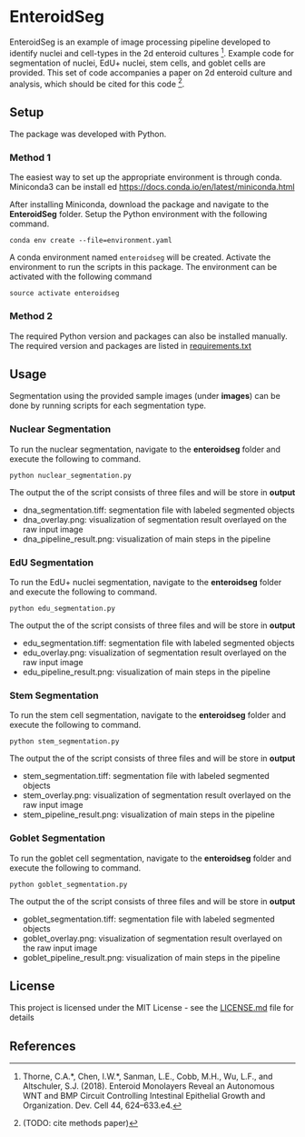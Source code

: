 # EnteroidSeg

EnteroidSeg is an example of image processing pipeline developed to identify nuclei and cell-types in the 2d enteroid cultures [^ref1]. Example code for segmentation of nuclei, EdU+ nuclei, stem cells, and goblet cells are provided. This set of code accompanies a paper on 2d enteroid culture and analysis, which should be cited for this code [^ref2].

## Setup

The package was developed with Python. 

### Method 1
The easiest way to set up the appropriate environment is through conda. Miniconda3 can be install ed https://docs.conda.io/en/latest/miniconda.html

After installing Miniconda, download the package and navigate to the **EnteroidSeg** folder. Setup the Python environment with the following command.

```
conda env create --file=environment.yaml
```

A conda environment named `enteroidseg` will be created. Activate the environment to run the scripts in this package. The environment can be activated with the following command

```
source activate enteroidseg
```

### Method 2
The required Python version and packages can also be installed manually. The required version and packages are listed in [requirements.txt](requirements.txt)

## Usage

Segmentation using the provided sample images (under **images**) can be done by running scripts for each segmentation type. 

### Nuclear Segmentation

To run the nuclear segmentation, navigate to the **enteroidseg** folder and execute the following to command.

```
python nuclear_segmentation.py
```

The output the of the script consists of three files and will be store in **output**
- dna_segmentation.tiff: segmentation file with labeled segmented objects
- dna_overlay.png: visualization of segmentation result overlayed on the raw input image
- dna_pipeline_result.png: visualization of main steps in the pipeline

### EdU Segmentation

To run the EdU+ nuclei segmentation, navigate to the **enteroidseg** folder and execute the following to command.

```
python edu_segmentation.py
```

The output the of the script consists of three files and will be store in **output**
- edu_segmentation.tiff: segmentation file with labeled segmented objects
- edu_overlay.png: visualization of segmentation result overlayed on the raw input image
- edu_pipeline_result.png: visualization of main steps in the pipeline

### Stem Segmentation

To run the stem cell segmentation, navigate to the **enteroidseg** folder and execute the following to command.

```
python stem_segmentation.py
```

The output the of the script consists of three files and will be store in **output**
- stem_segmentation.tiff: segmentation file with labeled segmented objects
- stem_overlay.png: visualization of segmentation result overlayed on the raw input image
- stem_pipeline_result.png: visualization of main steps in the pipeline

### Goblet Segmentation

To run the goblet cell segmentation, navigate to the **enteroidseg** folder and execute the following to command.

```
python goblet_segmentation.py
```

The output the of the script consists of three files and will be store in **output**
- goblet_segmentation.tiff: segmentation file with labeled segmented objects
- goblet_overlay.png: visualization of segmentation result overlayed on the raw input image
- goblet_pipeline_result.png: visualization of main steps in the pipeline

## License

This project is licensed under the MIT License - see the [LICENSE.md](LICENSE.md) file for details

## References

[^ref1]: Thorne, C.A.\*, Chen, I.W.\*, Sanman, L.E., Cobb, M.H., Wu, L.F., and Altschuler, S.J. (2018). Enteroid Monolayers Reveal an Autonomous WNT and BMP Circuit Controlling Intestinal Epithelial Growth and Organization. Dev. Cell 44, 624–633.e4.
[^ref2]: (TODO: cite methods paper)